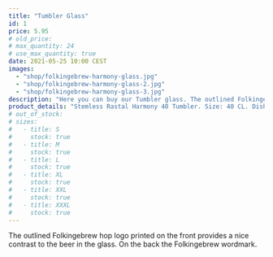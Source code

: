 ```yaml
---
title: "Tumbler Glass"
id: 1
price: 5.95
# old_price:
# max_quantity: 24
# use_max_quantity: true
date: 2021-05-25 10:00 CEST
images:
  - "shop/folkingebrew-harmony-glass.jpg"
  - "shop/folkingebrew-harmony-glass-2.jpg"
  - "shop/folkingebrew-harmony-glass-3.jpg"
description: "Here you can buy our Tumbler glass. The outlined Folkingebrew hop logo printed on the front provides a nice contrast to the beer in the glass. On the back you’ll find our word mark."
product_details: "Stemless Rastal Harmony 40 Tumbler. Size: 40 CL. Dishwasher proof."
# out_of_stock:
# sizes:
#   - title: S
#     stock: true
#   - title: M
#     stock: true
#   - title: L
#     stock: true
#   - title: XL
#     stock: true
#   - title: XXL
#     stock: true
#   - title: XXXL
#     stock: true
---
```


The outlined Folkingebrew hop logo printed on the front provides a nice contrast to the beer in the glass. On the back the Folkingebrew wordmark.

